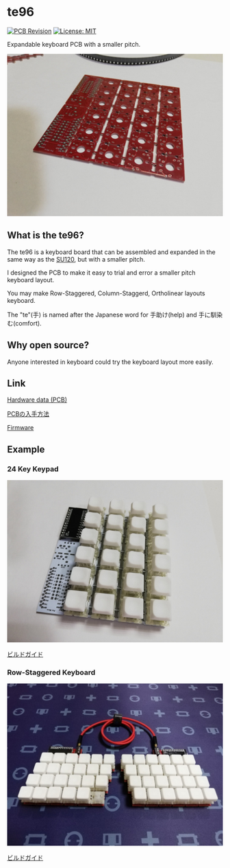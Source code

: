 # te96

[![PCB Revision](https://img.shields.io/badge/PCB%20Revision-5-blue.svg)](https://github.com/e3w2q/te96-keyboard/tree/master/pcb)
[![License: MIT](https://img.shields.io/badge/License-MIT-brightgreen.svg)](https://opensource.org/licenses/MIT)

Expandable keyboard PCB with a smaller pitch.

![main image](doc/pcb.jpg)

## What is the te96?

The te96 is a keyboard board that can be assembled and expanded in the same way as the [SU120](https://github.com/e3w2q/su120-keyboard), but with a smaller pitch.

I designed the PCB to make it easy to trial and error a smaller pitch keyboard layout.

You may make Row-Staggered, Column-Staggerd, Ortholinear layouts keyboard.

The "te"(手) is named after the Japanese word for 手助け(help) and 手に馴染む(comfort).

## Why open source?

Anyone interested in keyboard could try the keyboard layout more easily.

## Link

[Hardware data (PCB)](pcb/)

[PCBの入手方法](doc/common/pcb_order_guide_jp.md)

[Firmware](https://github.com/e3w2q/qmk_firmware/tree/e3w2q/keyboards/e3w2q/te96)

<!-- [自由なレイアウトを作成するには](doc/custom_layout/readme_jp.md) -->

## Example

### 24 Key Keypad

![kanpyo24](doc/kanpyo24/image/kanpyo24.jpg)

[ビルドガイド](doc/kanpyo24/readme_jp.md)

### Row-Staggered Keyboard

![natto48](doc/natto48/image/natto48.jpg)

[ビルドガイド](doc/natto48/readme_jp.md)

<!-- ### Column-Staggerd Keyboard

![tekka38](doc/tekka38/image/tekka38.jpg)

[ビルドガイド](doc/tekka38/readme_jp.md)
-->